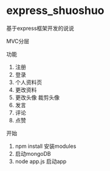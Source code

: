 # express_shuoshuo
基于express框架开发的说说

MVC分层 

功能  
1. 注册
2. 登录  
3. 个人资料页 
4. 更改资料 
5. 更改头像 裁剪头像
6. 发言 
7. 评论
8. 点赞


开始
1. npm install 安装modules
2. 启动mongoDB
3. node app.js 启动app
